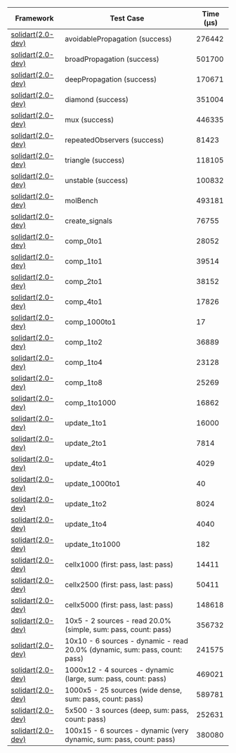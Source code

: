 | Framework | Test Case | Time (μs) |
| --- | --- | --- |
| [solidart(2.0-dev)](https://github.com/nank1ro/solidart/tree/dev) | avoidablePropagation (success) | 276442 |
| [solidart(2.0-dev)](https://github.com/nank1ro/solidart/tree/dev) | broadPropagation (success) | 501700 |
| [solidart(2.0-dev)](https://github.com/nank1ro/solidart/tree/dev) | deepPropagation (success) | 170671 |
| [solidart(2.0-dev)](https://github.com/nank1ro/solidart/tree/dev) | diamond (success) | 351004 |
| [solidart(2.0-dev)](https://github.com/nank1ro/solidart/tree/dev) | mux (success) | 446335 |
| [solidart(2.0-dev)](https://github.com/nank1ro/solidart/tree/dev) | repeatedObservers (success) | 81423 |
| [solidart(2.0-dev)](https://github.com/nank1ro/solidart/tree/dev) | triangle (success) | 118105 |
| [solidart(2.0-dev)](https://github.com/nank1ro/solidart/tree/dev) | unstable (success) | 100832 |
| [solidart(2.0-dev)](https://github.com/nank1ro/solidart/tree/dev) | molBench | 493181 |
| [solidart(2.0-dev)](https://github.com/nank1ro/solidart/tree/dev) | create_signals | 76755 |
| [solidart(2.0-dev)](https://github.com/nank1ro/solidart/tree/dev) | comp_0to1 | 28052 |
| [solidart(2.0-dev)](https://github.com/nank1ro/solidart/tree/dev) | comp_1to1 | 39514 |
| [solidart(2.0-dev)](https://github.com/nank1ro/solidart/tree/dev) | comp_2to1 | 38152 |
| [solidart(2.0-dev)](https://github.com/nank1ro/solidart/tree/dev) | comp_4to1 | 17826 |
| [solidart(2.0-dev)](https://github.com/nank1ro/solidart/tree/dev) | comp_1000to1 | 17 |
| [solidart(2.0-dev)](https://github.com/nank1ro/solidart/tree/dev) | comp_1to2 | 36889 |
| [solidart(2.0-dev)](https://github.com/nank1ro/solidart/tree/dev) | comp_1to4 | 23128 |
| [solidart(2.0-dev)](https://github.com/nank1ro/solidart/tree/dev) | comp_1to8 | 25269 |
| [solidart(2.0-dev)](https://github.com/nank1ro/solidart/tree/dev) | comp_1to1000 | 16862 |
| [solidart(2.0-dev)](https://github.com/nank1ro/solidart/tree/dev) | update_1to1 | 16000 |
| [solidart(2.0-dev)](https://github.com/nank1ro/solidart/tree/dev) | update_2to1 | 7814 |
| [solidart(2.0-dev)](https://github.com/nank1ro/solidart/tree/dev) | update_4to1 | 4029 |
| [solidart(2.0-dev)](https://github.com/nank1ro/solidart/tree/dev) | update_1000to1 | 40 |
| [solidart(2.0-dev)](https://github.com/nank1ro/solidart/tree/dev) | update_1to2 | 8024 |
| [solidart(2.0-dev)](https://github.com/nank1ro/solidart/tree/dev) | update_1to4 | 4040 |
| [solidart(2.0-dev)](https://github.com/nank1ro/solidart/tree/dev) | update_1to1000 | 182 |
| [solidart(2.0-dev)](https://github.com/nank1ro/solidart/tree/dev) | cellx1000 (first: pass, last: pass) | 14411 |
| [solidart(2.0-dev)](https://github.com/nank1ro/solidart/tree/dev) | cellx2500 (first: pass, last: pass) | 50411 |
| [solidart(2.0-dev)](https://github.com/nank1ro/solidart/tree/dev) | cellx5000 (first: pass, last: pass) | 148618 |
| [solidart(2.0-dev)](https://github.com/nank1ro/solidart/tree/dev) | 10x5 - 2 sources - read 20.0% (simple, sum: pass, count: pass) | 356732 |
| [solidart(2.0-dev)](https://github.com/nank1ro/solidart/tree/dev) | 10x10 - 6 sources - dynamic - read 20.0% (dynamic, sum: pass, count: pass) | 241575 |
| [solidart(2.0-dev)](https://github.com/nank1ro/solidart/tree/dev) | 1000x12 - 4 sources - dynamic (large, sum: pass, count: pass) | 469021 |
| [solidart(2.0-dev)](https://github.com/nank1ro/solidart/tree/dev) | 1000x5 - 25 sources (wide dense, sum: pass, count: pass) | 589781 |
| [solidart(2.0-dev)](https://github.com/nank1ro/solidart/tree/dev) | 5x500 - 3 sources (deep, sum: pass, count: pass) | 252631 |
| [solidart(2.0-dev)](https://github.com/nank1ro/solidart/tree/dev) | 100x15 - 6 sources - dynamic (very dynamic, sum: pass, count: pass) | 380080 |

